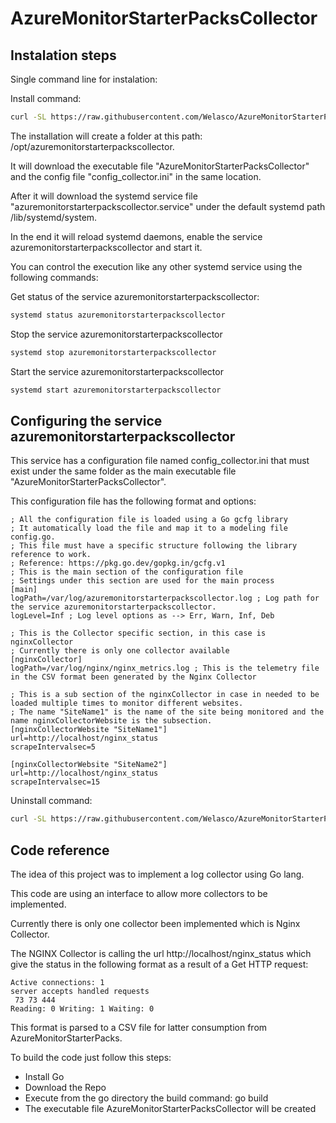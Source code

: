 # AzureMonitorStarterPacksCollector

## Instalation steps

Single command line for instalation:

Install command:
```bash
curl -SL https://raw.githubusercontent.com/Welasco/AzureMonitorStarterPacksCollector/main/install.sh | sudo -E bash -
```

The installation will create a folder at this path: /opt/azuremonitorstarterpackscollector.

It will download the executable file "AzureMonitorStarterPacksCollector" and the config file "config_collector.ini" in the same location.

After it will download the systemd service file "azuremonitorstarterpackscollector.service" under the default systemd path /lib/systemd/system.

In the end it will reload systemd daemons, enable the service azuremonitorstarterpackscollector and start it.

You can control the execution like any other systemd service using the following commands:

Get status of the service azuremonitorstarterpackscollector:
```bash
systemd status azuremonitorstarterpackscollector
```

Stop the service azuremonitorstarterpackscollector
```bash
systemd stop azuremonitorstarterpackscollector
```

Start the service azuremonitorstarterpackscollector
```bash
systemd start azuremonitorstarterpackscollector
```
## Configuring the service azuremonitorstarterpackscollector
This service has a configuration file named config_collector.ini that must exist under the same folder as the main executable file "AzureMonitorStarterPacksCollector".

This configuration file has the following format and options:

```config
; All the configuration file is loaded using a Go gcfg library
; It automatically load the file and map it to a modeling file config.go. 
; This file must have a specific structure following the library reference to work.
; Reference: https://pkg.go.dev/gopkg.in/gcfg.v1
; This is the main section of the configuration file
; Settings under this section are used for the main process
[main]
logPath=/var/log/azuremonitorstarterpackscollector.log ; Log path for the service azuremonitorstarterpackscollector.
logLevel=Inf ; Log level options as --> Err, Warn, Inf, Deb

; This is the Collector specific section, in this case is nginxCollector
; Currently there is only one collector available
[nginxCollector]
logPath=/var/log/nginx/nginx_metrics.log ; This is the telemetry file in the CSV format been generated by the Nginx Collector

; This is a sub section of the nginxCollector in case in needed to be loaded multiple times to monitor different websites.
; The name "SiteName1" is the name of the site being monitored and the name nginxCollectorWebsite is the subsection.
[nginxCollectorWebsite "SiteName1"]
url=http://localhost/nginx_status
scrapeIntervalsec=5

[nginxCollectorWebsite "SiteName2"]
url=http://localhost/nginx_status
scrapeIntervalsec=15
```

Uninstall command:
```bash
curl -SL https://raw.githubusercontent.com/Welasco/AzureMonitorStarterPacksCollector/main/uninstall.sh | sudo -E bash -
```

## Code reference

The idea of this project was to implement a log collector using Go lang.

This code are using an interface to allow more collectors to be implemented.

Currently there is only one collector been implemented which is Nginx Collector.

The NGINX Collector is calling the url http://localhost/nginx_status which give the status in the following format as a result of a Get HTTP request:

```
Active connections: 1 
server accepts handled requests
 73 73 444 
Reading: 0 Writing: 1 Waiting: 0
```

This format is parsed to a CSV file for latter consumption from AzureMonitorStarterPacks.

To build the code just follow this steps:

- Install Go
- Download the Repo
- Execute from the go directory the build command: go build
- The executable file AzureMonitorStarterPacksCollector will be created